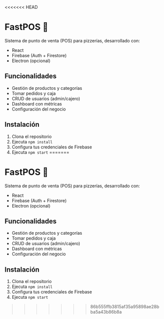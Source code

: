 <<<<<<< HEAD
# FastPOS 🍕

Sistema de punto de venta (POS) para pizzerías, desarrollado con:
- React
- Firebase (Auth + Firestore)
- Electron (opcional)

## Funcionalidades
- Gestión de productos y categorías
- Tomar pedidos y caja
- CRUD de usuarios (admin/cajero)
- Dashboard con métricas
- Configuración del negocio

## Instalación
1. Clona el repositorio
2. Ejecuta `npm install`
3. Configura tus credenciales de Firebase
4. Ejecuta `npm start`
=======
# FastPOS 🍕

Sistema de punto de venta (POS) para pizzerías, desarrollado con:
- React
- Firebase (Auth + Firestore)
- Electron (opcional)

## Funcionalidades
- Gestión de productos y categorías
- Tomar pedidos y caja
- CRUD de usuarios (admin/cajero)
- Dashboard con métricas
- Configuración del negocio

## Instalación
1. Clona el repositorio
2. Ejecuta `npm install`
3. Configura tus credenciales de Firebase
4. Ejecuta `npm start`
>>>>>>> 86b555ffb3815af35a95898ae28bba5a43b86b8a
